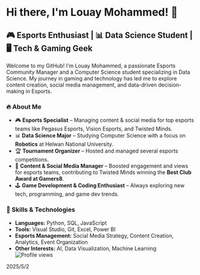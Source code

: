 # Hi there, I'm Louay Mohammed! 👋

## 🎮 Esports Enthusiast | 📊 Data Science Student | 🖥️ Tech & Gaming Geek

Welcome to my GitHub! I'm Louay Mohammed, a passionate Esports Community Manager and a Computer Science student specializing in Data Science. My journey in gaming and technology has led me to explore content creation, social media management, and data-driven decision-making in Esports.

### 🔥 About Me
- 🎮 **Esports Specialist** – Managing content & social media for top esports teams like Pegasus Esports, Vision Esports, and Twisted Minds.
- 📊 **Data Science Major** – Studying Computer Science with a focus on **Robotics** at Helwan National University.
- 🏆 **Tournament Organizer** – Hosted and managed several esports competitions.
- 🎥 **Content & Social Media Manager** – Boosted engagement and views for esports teams, contributing to Twisted Minds winning the **Best Club Award at Gamers8**.
- 🕹️ **Game Development & Coding Enthusiast** – Always exploring new tech, programming, and game dev trends.

### 🚀 Skills & Technologies
- **Languages:** Python, SQL, JavaScript
- **Tools:** Visual Studio, Git, Excel, Power BI
- **Esports Management:** Social Media Strategy, Content Creation, Analytics, Event Organization
- **Other Interests:** AI, Data Visualization, Machine Learning
![Profile views](https://komarev.com/ghpvc/?username=Samplezz&color=blue)

2025/5/2
